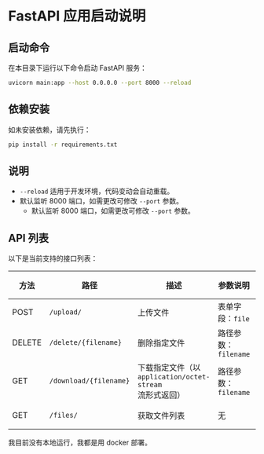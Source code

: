 # FastAPI 应用启动说明

## 启动命令

在本目录下运行以下命令启动 FastAPI 服务：

```bash
uvicorn main:app --host 0.0.0.0 --port 8000 --reload
```

## 依赖安装

如未安装依赖，请先执行：

```bash
pip install -r requirements.txt
```

## 说明
- `--reload` 适用于开发环境，代码变动会自动重载。
- 默认监听 8000 端口，如需更改可修改 `--port` 参数。
  - 默认监听 8000 端口，如需更改可修改 `--port` 参数。
## API 列表
以下是当前支持的接口列表：

| 方法   | 路径                   | 描述                                                         | 参数说明                        | 返回值说明                        |
| ------ | ---------------------- | ------------------------------------------------------------ | ------------------------------- | --------------------------------- |
| POST   | `/upload/`             | 上传文件                                                     | 表单字段：`file`                | `{ msg, filename }`               |
| DELETE | `/delete/{filename}`   | 删除指定文件                                                 | 路径参数：`filename`            | `{ msg, filename }`               |
| GET    | `/download/{filename}` | 下载指定文件（以 `application/octet-stream` 流形式返回）     | 路径参数：`filename`            | 文件流                            |
| GET    | `/files/`              | 获取文件列表                                                 | 无                              | `{ files: string[] }`             |

我目前没有本地运行，我都是用 docker 部署。